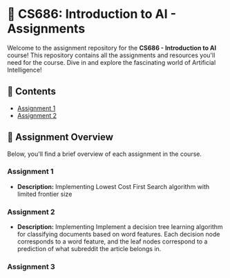 # 📘 CS686: Introduction to AI - Assignments

Welcome to the assignment repository for the **CS686 - Introduction to AI** course! This repository contains all the assignments and resources you'll need for the course. Dive in and explore the fascinating world of Artificial Intelligence!

## 📂 Contents

- [Assignment 1](https://github.com/shakibaam/CS-686-codes-Intro-to-AI-/tree/main/A1%20LCFS)
- [Assignment 2](https://github.com/shakibaam/CS-686-Assignments/tree/main/Decision%20Tree)


## 📌 Assignment Overview

Below, you'll find a brief overview of each assignment in the course.

### Assignment 1

- **Description:** Implementing Lowest Cost First Search algorithm with limited frontier size

### Assignment 2

- **Description:** Implementing Implement a decision tree learning algorithm for classifying documents based on word features. Each decision node corresponds to
a word feature, and the leaf nodes correspond to a prediction of what subreddit the article
belongs in.



### Assignment 3





